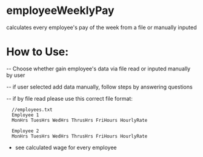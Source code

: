 # employeeWeeklyPay
calculates every employee's pay of the week from a file or manually inputed


# How to Use:

-- Choose whether gain employee's data via file read or inputed manually by user

-- if user selected add data manually, follow steps by answering questions

-- if by file read please use this correct file format:

      //employees.txt
      Employee 1
      MonHrs TuesHrs WedHrs ThrusHrs FriHours HourlyRate
      
      Employee 2
      MonHrs TuesHrs WedHrs ThrusHrs FriHours HourlyRate
      
- see calculated wage for every employee
